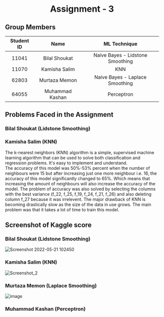 <h1 align="center">Assignment - 3</h1>

## Group Members
| Student ID | Name | ML Technique |
| :---: | :---:  | :---:  |
| 11041 | Bilal Shoukat | Naive Bayes - Lidstone Smoothing
| 11070 | Kamisha Salim | KNN |
| 62803 | Murtaza Memon | Naive Bayes - Laplace Smoothing |
| 64055 | Muhammad Kashan | Perceptron

## Problems Faced in the Assignment
### Bilal Shoukat (Lidstone Smoothing)


### Kamisha Salim (KNN)
The k-nearest neighbors (KNN) algorithm is a simple, supervised machine learning algorithm that can be used to solve both classification and regression problems. It's easy to implement and understand. </br>
The accuracy of this model was 50%-53% percent when the number of neighbours were 15 but after increasing just one more neighbour i.e. 16, the accuracy of this model significantly changed to 65%. Which means that increasing the amount of neighbours will also increase the accuracy of the model. The problem of accuracy was also solved by selecting the columns with the best variance (f_22, f_25, f_19, f_24, f_21, f_26) and also deleting column f_27 because it was irrelevent. The major drawback of KNN is becoming drastically slow as the size of the data in use grows. The main problem was that it takes a lot of time to train this model.

## Screenshot of Kaggle score
### Bilal Shoukat (Lidstone Smoothing)
![Screenshot 2022-05-21 102450](https://user-images.githubusercontent.com/63594764/169636928-78981648-d542-456d-b56a-83dc17e35bbb.png)

### Kamisha Salim (KNN)
![Screenshot_2](https://user-images.githubusercontent.com/99355356/169399555-9586bd8b-8ab4-430e-8e04-31f3f1ed060c.png)

### Murtaza Memon (Laplace Smoothing)
![image](https://user-images.githubusercontent.com/41837489/169532492-e192faa4-e219-4930-9b46-ec0cd09cf733.png)


### Muhammad Kashan (Perceptron)
